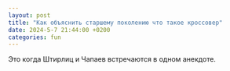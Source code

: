 ```yaml
---
layout: post
title: "Как объяснить старшему поколению что такое кроссовер"
date: 2024-5-7 21:44:00 +0200
categories: fun
---
```

Это когда Штирлиц и Чапаев встречаются в одном анекдоте.